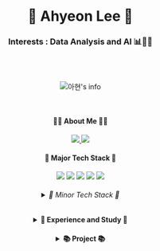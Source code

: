 <div align="center">

# 🌱 Ahyeon Lee 🌱



### Interests : Data Analysis and AI 📊👩‍💻


<br>
<br>

![아현's info](https://github-profile-summary-cards.vercel.app/api/cards/profile-details?username=ahyeon0508&theme=monokai)

<br>

#### 🙋‍♀️ About Me 🙋‍♀️
<a href="https://ahyeon0508.github.io/" target="_blank"><img src="https://img.shields.io/badge/Devlog-000000?style=flat-square&logo=GitHub&logoColor=white">
</a>
<a href="https://violet-jackfruit-8f6.notion.site/Happy-Dev-c261cb6059d84de0a3a27634cd172b76" target="_blank"><img src="https://img.shields.io/badge/Profile-000000?style=flat-square&logo=Notion&logoColor=white">
</a>    
    
#### 🌳 Major Tech Stack 🌳

<div>
    <img src="https://img.shields.io/badge/Python-3776AB?style=flat-square&logo=python&logoColor=white">
    <img src="https://img.shields.io/badge/R-3776AB?style=flat-square&logo=R&logoColor=white">
    <img src="https://img.shields.io/badge/MySQL-4479A1?style=flat-square&logo=mysql&logoColor=white">
    <img src="https://img.shields.io/badge/Tableau-E97627?style=flat-square&logo=Tableau&logoColor=white">
    <img src="https://img.shields.io/badge/TensorFlow-FF6F00?style=flat-square&logo=TensorFlow&logoColor=white">
</div>


<h6>
    <details>
        <summary>🐥 Minor Tech Stack 🐥
        </summary>
        <div markdown="1"><br>
            <div>
                <img src="https://img.shields.io/badge/C-A8B9CC?style=flat-square&logo=C&logoColor=white">
                <img src="https://img.shields.io/badge/C++-00599C?style=flat-square&logo=c%2B%2B&logoColor=white">
                <img src="https://img.shields.io/badge/Java-007396?style=flat-square&logo=java&logoColor=white">
            </div>
            <div>
                <img src="https://img.shields.io/badge/Oracle-F80000?style=flat-square&logo=Oracle&logoColor=white">
                <img src="https://img.shields.io/badge/PostgreSQL-4169E1?style=flat-square&logo=PostgreSQL&logoColor=white">
                <img src="https://img.shields.io/badge/SQLite-003B57?style=flat-square&logo=SQLite&logoColor=white">
                <img src="https://img.shields.io/badge/Qgis-589632?style=flat-square&logo=Qgis&logoColor=white">
                <img src="https://img.shields.io/badge/Power BI-F2C811?style=flat-square&logo=Power BI&logoColor=white">
            </div>
            <div>
                <img src="https://img.shields.io/badge/Flask-000000?style=flat-square&logo=Flask&logoColor=white">
                <img src="https://img.shields.io/badge/JavaScript-F7DF1E?style=flat-square&logo=javascript&logoColor=black">
                <img src="https://img.shields.io/badge/jQuery-0769AD?style=flat-square&logo=jQuery&logoColor=white">
                <img src="https://img.shields.io/badge/HTML5-E34F26?style=flat-square&logo=html5&logoColor=white">
                <img src="https://img.shields.io/badge/CSS3-1572B6?style=flat-square&logo=css3&logoColor=white">
            </div>
        </div>
    </details>
</h6>

<h4>
    <details>
        <summary>🎨 Experience and Study 🎨
        </summary>
        <div markdown="1"><br>
            <a href="https://violet-jackfruit-8f6.notion.site/Happy-Dev-c261cb6059d84de0a3a27634cd172b76">Experience</a><br>
            <a href="https://github.com/ahyeon0508/Algorithm">Algorithm</a><br>
            <a href="https://github.com/ahyeon0508/DS_CoalaUNIV2nd">CoalaUNIV2nd</a><br>
            <a href="https://github.com/ahyeon0508/DS_study">DS_study</a><br>
            <a href="https://github.com/TAVEResearch/deep_learning">deep_learning</a><br>
            <a href="https://github.com/ahyeon0508/DS_NLP">NLP</a><br>
            <a href="https://github.com/ahyeon0508/DS_Recommendation-System">Recommendation-System</a><br>
        </div>
    </details>
</h4>

<h4>
<details>
        <summary>📚 Project 📚
        </summary><br>
    

| 기간 | 프로젝트명 | 역할 | 수상내역 |
| --- | --- | --- | --- |
| 2021.11 ~ 2021.12 | <a href="https://violet-jackfruit-8f6.notion.site/2021-cf8e59e5cdab4a96b488c72a1c494c99">2021년 디지털 산업혁신 빅데이터 플랫폼 경진대회</a> | 기획, 시각화 | 예선 통과 |
| 2020.08 ~ 2021.11 | <a href="https://github.com/ahyeon0508/Interview-Solution_project_v2.0">새내기路(로) : AI기반 대입 모의 면접 솔루션</a> | 기획, 웹 프론트, API, 논문 작성 등 | 교내외 공모전 4개 수상(리드미 참고) |
| 2021.09 ~ 2021.10 | <a href="https://github.com/ahyeon0508/Topping-Issue">톺핑있슈(Topping-Issue)</a> | 기획, 감성 분석, 웹 | - |
| 2021.07 ~ 2021.09 | <a href="https://violet-jackfruit-8f6.notion.site/2021-5aabb27ff9dd4ba99333f9d63363fedc">2021 금융 데이터 경진대회</a> | 기획, 머신러닝 | - |
| 2021.06 ~ 2021.08 | <a href="https://violet-jackfruit-8f6.notion.site/2021-151906ed8eb74a8291243731b9b61040">2021년 문화 · 관광 빅 데이터 분석대회</a> | 기획, 머신러닝 | 우수(신한카드) |
| 2021.07 ~ 2021.08 | <a href="https://violet-jackfruit-8f6.notion.site/Workation-6a899106d381414da3ac20d8b11b38f6">공공개방자원을 활용한 개인 맞춤형 워케이션(Workation) 지역 추천 및 지역관광 활성화 방안 제시</a> | 기획, 머신러닝 | - |
| 2020.12 ~ 2021.01 | <a href="https://violet-jackfruit-8f6.notion.site/f046e0a5ac3a43aebcc3d6eb2a9c8983">인공지능 학습용 데이터 활용 아이디어 공모전</a> | 기획 | - |
| 2020.06 ~ 2020.09 | <a href="https://github.com/ahyeon0508/Carrot_project">강화학습을 활용한 AI 당근재배 하우스</a> | 기획, 라즈베리파이 + OpenCV | - |
| 2020.02 ~ 2020.06 | <a href="https://github.com/ahyeon0508/2020_software_project">고영희 찾기</a> | 기획, 머신러닝, 웹 프론트, API | - |
| 2020.01 ~ 2020.01 | <a href="https://github.com/ahyeon0508/DS_CoalaUNIV2nd/blob/main/2%EA%B8%B0_%EC%88%AD%EC%BD%94%EB%94%A9%EB%8B%B9%EB%8B%B9_%EC%B5%9C%EC%A2%85.ipynb">내 연애는 얼마나 오래 갈까?</a> | 기획, 머신러닝 | - |
| 2018.09 ~ 2018.12 | <a href="https://violet-jackfruit-8f6.notion.site/Mella-Smell-Alarm-Weather-Service-50f6c309e5914822a8db403a3cdb769d">Mella</a> | 기획, 아두이노 연결 | 장려상 |
</details>
</h4>


</div>
